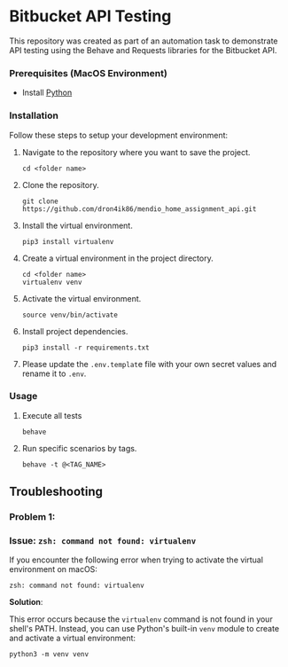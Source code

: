 # Bitbucket API Testing 

This repository was created as part of an automation task to demonstrate 
API testing using the Behave and Requests libraries for the Bitbucket API.

### Prerequisites (MacOS Environment)

- Install [Python](https://www.python.org/downloads/)

### Installation

Follow these steps to setup your development environment:

1. Navigate to the repository where you want to save the project.
    ```
    cd <folder name>
    ```
2. Clone the repository.
    ```
    git clone https://github.com/dron4ik86/mendio_home_assignment_api.git
    ```
3. Install the virtual environment.
    ```
    pip3 install virtualenv
    ```
4. Create a virtual environment in the project directory.
    ```
    cd <folder name>
    virtualenv venv
    ```
5. Activate the virtual environment.
    ```
    source venv/bin/activate
    ```
6. Install project dependencies.
    ```
    pip3 install -r requirements.txt
    ```
7. Please update the `.env.templat`e file with your own secret values and rename it to `.env`.


### Usage

1. Execute all tests
    ```
    behave 
    ```
2. Run specific scenarios by tags.
    ```
    behave -t @<TAG_NAME>
    ```

## Troubleshooting

### **Problem 1**:
### Issue: `zsh: command not found: virtualenv`

If you encounter the following error when trying to activate the virtual environment on macOS:
```
zsh: command not found: virtualenv
```
**Solution**:

This error occurs because the `virtualenv` command is not found in your shell's PATH. Instead, you can use Python's built-in `venv` module to create and activate a virtual environment:
```
python3 -m venv venv
```